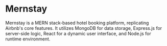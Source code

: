 # Mernstay
Mernstay is a MERN stack-based hotel booking platform, replicating Airbnb's core features. It utilizes MongoDB for data storage, Express.js for server-side logic, React for a dynamic user interface, and Node.js for runtime environment.
